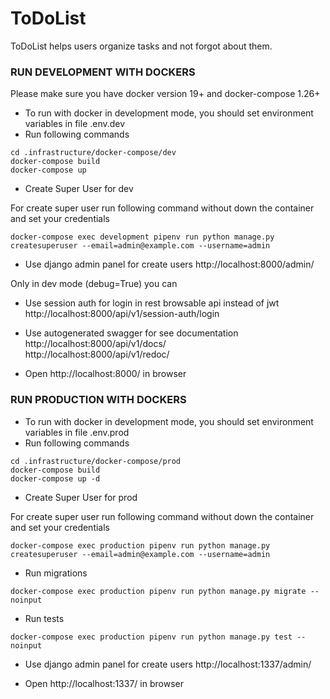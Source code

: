 # ToDoList

ToDoList helps users organize tasks and not forgot about them.

### RUN DEVELOPMENT WITH DOCKERS
Please make sure you have docker version 19+ and docker-compose  1.26+

* To run with docker in development mode, you should 
set environment variables in file .env.dev
* Run following commands
```
cd .infrastructure/docker-compose/dev
docker-compose build
docker-compose up  
```

*  Create Super User for dev

For create super user run following command without down the container and set your credentials

```docker-compose exec development pipenv run python manage.py createsuperuser --email=admin@example.com --username=admin```

* Use django admin panel for create users
http://localhost:8000/admin/

Only in dev mode (debug=True) you can  

* Use session auth for login in rest browsable api instead of jwt  
http://localhost:8000/api/v1/session-auth/login

* Use autogenerated swagger for see documentation  
http://localhost:8000/api/v1/docs/  
http://localhost:8000/api/v1/redoc/  

* Open http://localhost:8000/ in browser

### RUN PRODUCTION WITH DOCKERS

* To run with docker in development mode, you should 
set environment variables in file .env.prod
* Run following commands
```
cd .infrastructure/docker-compose/prod
docker-compose build
docker-compose up -d
```

*  Create Super User for prod

For create super user run following command without down the container and set your credentials

```docker-compose exec production pipenv run python manage.py createsuperuser --email=admin@example.com --username=admin```

* Run migrations
```
docker-compose exec production pipenv run python manage.py migrate --noinput
```

* Run tests
```
docker-compose exec production pipenv run python manage.py test --noinput
```

* Use django admin panel for create users
http://localhost:1337/admin/

* Open http://localhost:1337/ in browser
